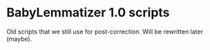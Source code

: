 # BabyLemmatizer 1.0 scripts

Old scripts that we still use for post-correction. Will be rewritten later (maybe).